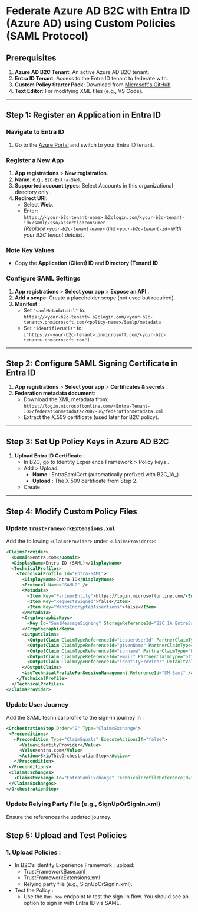 # Federate Azure AD B2C with Entra ID (Azure AD) using Custom Policies (SAML Protocol)

## Prerequisites
1. **Azure AD B2C Tenant**: An active Azure AD B2C tenant.
2. **Entra ID Tenant**: Access to the Entra ID tenant to federate with.
3. **Custom Policy Starter Pack**: Download from [Microsoft's GitHub](https://github.com/Azure-Samples/active-directory-b2c-custom-policy-starterpack).
4. **Text Editor**: For modifying XML files (e.g., VS Code).

---

## Step 1: Register an Application in Entra ID

### Navigate to Entra ID
1. Go to the [Azure Portal](https://portal.azure.com) and switch to your Entra ID tenant.

### Register a New App
1. **App registrations** > **New registration**.
2. **Name**: e.g., `B2C-Entra-SAML`.
3. **Supported account types**: Select Accounts in this organizational directory only .
4. **Redirect URI**: 
   - Select **Web**.
   - Enter:  
     `https://<your-b2c-tenant-name>.b2clogin.com/<your-b2c-tenant-id>/samlp/sso/assertionconsumer`  
     *(Replace `<your-b2c-tenant-name>` and `<your-b2c-tenant-id>` with your B2C tenant details).*

### Note Key Values
- Copy the **Application (Client) ID** and **Directory (Tenant) ID**.

### Configure SAML Settings
1. **App registrations** > **Select your app** > **Expose an API** .
2. **Add a scope**: Create a placeholder scope (not used but required).
3. **Manifest** :
    * Set `"samlMetadataUrl"` to: <br>
`https://<your-b2c-tenant>.b2clogin.com/<your-b2c-tenant>.onmicrosoft.com/<policy-name>/Samlp/metadata`
    * Set `"identifierUris"` to: <br>
`["https://<your-b2c-tenant>.onmicrosoft.com/<your-b2c-tenant>.onmicrosoft.com"]`
---

## Step 2: Configure SAML Signing Certificate in Entra ID

1. **App registrations** > **Select your app** > **Certificates & secrets** .
2. **Federation metadata document**: <br>
    * Download the XML metadata from: <br>
`https://login.microsoftonline.com/<Entra-Tenant-ID>/federationmetadata/2007-06/federationmetadata.xml`
    * Extract the X.509 certificate (used later for B2C policy).
---

## Step 3: Set Up Policy Keys in Azure AD B2C

1. **Upload Entra ID Certificate** :
    * In B2C, go to Identity Experience Framework > Policy keys .
    * Add > Upload: <br>
        * **Name** : EntraSamlCert (automatically prefixed with B2C_1A_).
        * **Upload** : The X.509 certificate from Step 2.
    * Create .
---

## Step 4: Modify Custom Policy Files

### Update `TrustFrameworkExtensions.xml`
Add the following `<ClaimsProvider>` under `<ClaimsProviders>`:

```xml
<ClaimsProvider>
  <Domain>entra.com</Domain>
  <DisplayName>Entra ID (SAML)</DisplayName>
  <TechnicalProfiles>
    <TechnicalProfile Id="Entra-SAML">
      <DisplayName>Entra ID</DisplayName>
      <Protocol Name="SAML2" />
      <Metadata>
        <Item Key="PartnerEntity">https://login.microsoftonline.com/<Entra-Tenant-ID>/federationmetadata/2007-06/federationmetadata.xml</Item>
        <Item Key="RequestsSigned">false</Item>
        <Item Key="WantsEncryptedAssertions">false</Item>
      </Metadata>
      <CryptographicKeys>
        <Key Id="SamlMessageSigning" StorageReferenceId="B2C_1A_EntraSamlCert" />
      </CryptographicKeys>
      <OutputClaims>
        <OutputClaim ClaimTypeReferenceId="issuerUserId" PartnerClaimType="assertion.subject.nameid" />
        <OutputClaim ClaimTypeReferenceId="givenName" PartnerClaimType="http://schemas.xmlsoap.org/ws/2005/05/identity/claims/givenname" />
        <OutputClaim ClaimTypeReferenceId="surname" PartnerClaimType="http://schemas.xmlsoap.org/ws/2005/05/identity/claims/surname" />
        <OutputClaim ClaimTypeReferenceId="email" PartnerClaimType="http://schemas.xmlsoap.org/ws/2005/05/identity/claims/emailaddress" />
        <OutputClaim ClaimTypeReferenceId="identityProvider" DefaultValue="entra.com" />
      </OutputClaims>
      <UseTechnicalProfileForSessionManagement ReferenceId="SM-Saml" />
    </TechnicalProfile>
  </TechnicalProfiles>
</ClaimsProvider>
```
### Update User Journey
Add the SAML technical profile to the sign-in journey in <UserJourneys>:

 ```xml
<OrchestrationStep Order="2" Type="ClaimsExchange">
  <Preconditions>
    <Precondition Type="ClaimEquals" ExecuteActionsIf="false">
      <Value>identityProvider</Value>
      <Value>entra.com</Value>
      <Action>SkipThisOrchestrationStep</Action>
    </Precondition>
  </Preconditions>
  <ClaimsExchanges>
    <ClaimsExchange Id="EntraSamlExchange" TechnicalProfileReferenceId="Entra-SAML" />
  </ClaimsExchanges>
</OrchestrationStep>
 ```
### Update Relying Party File (e.g., SignUpOrSignIn.xml)
Ensure the <DefaultUserJourney> references the updated journey.

## Step 5: Upload and Test Policies
### 1. Upload Policies :
* In B2C’s Identity Experience Framework , upload: <br>
    * TrustFrameworkBase.xml
    * TrustFrameworkExtensions.xml
    * Relying party file (e.g., SignUpOrSignIn.xml). <br>
* Test the Policy :
    * Use the `Run now` endpoint to test the sign-in flow.  You should see an option to sign in with Entra ID via SAML.

